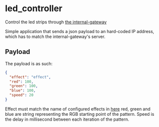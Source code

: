 # led_controller

Control the led strips through [the internal-gateway](https://github.com/Sonlis/internal-gateway)

Simple application that sends a json payload to an hard-coded IP address, which has to match the 
internal-gateway's server.

## Payload 

The payload is as such:

```json
{
  "effect": "effect",
  "red": 100,
  "green": 100,
  "blue": 100,
  "speed": 20
}
```

Effect must match the name of configured effects in [here](https://github.com/Sonlis/internal-gateway/blob/main/python/effects.py)
red, green and blue are string representing the RGB starting point of the pattern. Speed is the delay
in millisecond between each iteration of the pattern.